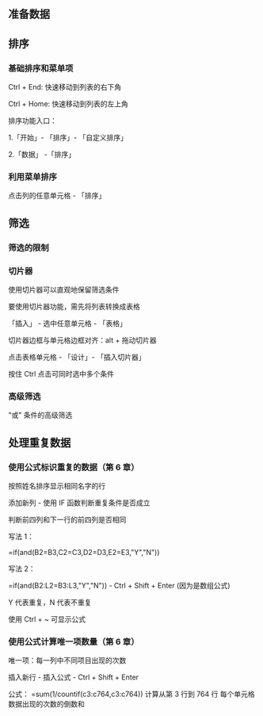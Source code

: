 ## 准备数据

## 排序

### 基础排序和菜单项

Ctrl + End: 快速移动到列表的右下角

Ctrl + Home: 快速移动到列表的左上角

排序功能入口：

1.「开始」- 「排序」- 「自定义排序」

2.「数据」 -「排序」

### 利用菜单排序

点击列的任意单元格 - 「排序」

## 筛选

### 筛选的限制

### 切片器

使用切片器可以直观地保留筛选条件

要使用切片器功能，需先将列表转换成表格

「插入」 - 选中任意单元格 - 「表格」

切片器边框与单元格边框对齐：alt + 拖动切片器

点击表格单元格 - 「设计」- 「插入切片器」

按住 Ctrl 点击可同时选中多个条件

### 高级筛选

"或" 条件的高级筛选

## 处理重复数据

### 使用公式标识重复的数据（第 6 章）

按照姓名排序显示相同名字的行

添加新列 - 使用 IF 函数判断重复条件是否成立

判断前四列和下一行的前四列是否相同

写法 1：

=if(and(B2=B3,C2=C3,D2=D3,E2=E3,"Y","N"))

写法 2：

=if(and(B2:L2=B3:L3,"Y","N")) - Ctrl + Shift + Enter (因为是数组公式)

Y 代表重复，N 代表不重复

使用 Ctrl + ~ 可显示公式

### 使用公式计算唯一项数量（第 6 章）

唯一项：每一列中不同项目出现的次数

插入新行 - 插入公式 - Ctrl + Shift + Enter

公式： =sum(1/countif(c3:c764,c3:c764)) 计算从第 3 行到 764 行 每个单元格数据出现的次数的倒数和
